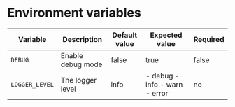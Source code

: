 # Environment variables

| Variable       | Description       | Default value | Expected value                | Required |
|----------------|-------------------|---------------|-------------------------------|----------|
| `DEBUG`        | Enable debug mode | false         | true | false                  | no       |
| `LOGGER_LEVEL` | The logger level  | info          | - debug - info - warn - error | no       |

